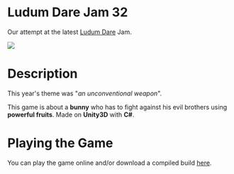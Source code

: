 # Ludum Dare Jam 32
Our attempt at the latest [Ludum Dare](http://ludumdare.com/compo/) Jam. 

![](http://guidoarnone.github.io/ludum-dare-32/images/image.png)


# Description

This year's theme was "*an unconventional weapon*".

This game is about a **bunny** who has to fight against his evil brothers using **powerful fruits**.
Made on **Unity3D** with **C#**.

# Playing the Game

You can play the game online and/or download a compiled build [here](http://guidoarnone.github.io/ludum-dare-32).

